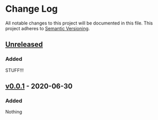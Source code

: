 # Change Log

All notable changes to this project will be documented in this file.
This project adheres to [Semantic Versioning](http://semver.org/).

## [Unreleased]

### Added

STUFF!!!


## [v0.0.1] - 2020-06-30

### Added 

Nothing



[Unreleased]: https://github.com/cross-rs/cross/compare/v0.0.1...HEAD
[v0.0.1]: https://github.com/cross-rs/cross/compare/v0.0.0...v0.0.1
